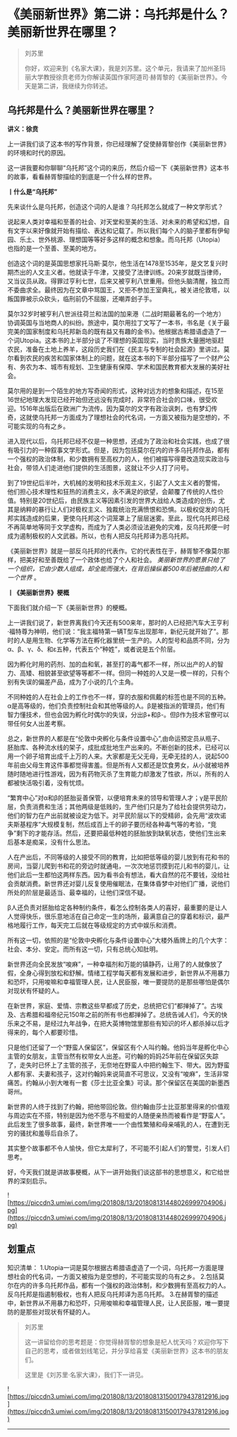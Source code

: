 # 《美丽新世界》第二讲：乌托邦是什么？美丽新世界在哪里？

> 刘苏里
> 
> 你好，欢迎来到《名家大课》，我是刘苏里。这个单元，我请来了加州圣玛丽大学教授徐贲老师为你解读英国作家阿道司·赫胥黎的《美丽新世界》。今天是第二讲，我继续为你转述。

## 乌托邦是什么？美丽新世界在哪里？

 **讲义：徐贲**

上一讲我们谈了这本书的写作背景，你已经理解了促使赫胥黎创作《美丽新世界》的环境和时代的原因。

这一讲我要和你聊聊“乌托邦”这个词的来历，然后介绍一下《美丽新世界》这本书的故事，看看赫胥黎描绘的到底是一个什么样的世界。

 **丨什么是“乌托邦”**

先来谈什么是乌托邦，创造这个词的人是谁？乌托邦怎么就成了一种文学形式？

说起来人类对幸福和至善的社会、对天堂和至美的生活、对未来的希望和幻想，自有文字以来好像就开始有描绘、表达和记载了。所以我们每个人的脑子里都有伊甸园、乐土、世外桃源、理想国等等好多这样的概念和想象。而乌托邦（Utopia）也指的是一个至善、至美的地方。

创造这个词的是英国思想家托马斯·莫尔，他生活在1478至1535年，是文艺复兴时期杰出的人文主义者。他就读于牛津，又接受了法律训练。20来岁就既当律师，又当议员从政。得罪过亨利七世，后来又被亨利八世重用。但他头脑清醒，独立而不委曲求全。最终因为在文章中骂国王，又拒不参加王室典礼，被关进伦敦塔，以叛国罪被示众砍头，临刑前仍不屈服，还嘲弄刽子手。

莫尔32岁时被亨利八世派往荷兰和法国的加来港（二战时期最著名的一个地方）协调英国与当地商人的纠纷。旅途中，莫尔用拉丁文写了一本书，书名是《关于最完美的国家制度和乌托邦新岛的既有益又有趣的金书》。他根据古希腊语虚造了一个词Utopia。这本书的上半部分谈了不理想的英国现实，当时贵族大量圈地驱赶农民，准备在土地上养羊，这段历史我们在《民主与专制的社会起源》里讲过。莫尔看到农民的疾苦和国家体制上的问题，就在这本书的下半部分描写了一个财产公有、务农为本、城市有规划、卫生健康有保障、学术和国民教育都大发展的美好社会。

莫尔用的是到一个陌生的地方写奇闻的形式，这种对远方的想象和描述，在15至16世纪地理大发现已经开始但还远没有完成时，非常符合社会的口味，很受欢迎。1516年出版后在欧洲广为流传。因为莫尔的文字有政治讽刺，也有梦幻传奇，这就使乌托邦一方面成为了理想社会的代名词，一方面又被指为是空想的，不可能实现的乌有之乡。

进入现代以后，乌托邦已经不仅是一种思想，还成为了政治和社会实践，也成了很有吸引力的一种叙事文学形式。但是，因为包括莫尔在内的许多乌托邦作品，都有一个强权的政治体制，和少数拥有至高权力的人，他们被描写得要改造现实政治与社会，带领人们走进他们提供的生活图景，这就让不少人打了问号。

到了19世纪后半叶，大机械的发明和技术乐观主义，引起了人文主义者的警惕，他们担心技术理性和狂热的消费主义，永不满足的欲望，会颠覆了传统的人性价值。特别是20世纪后，由民族主义等因素引发的世界大战给人类造成的创伤，尤其是纳粹的暴行让人们对极权主义、独裁统治充满愤恨和恐惧。以极权促发的乌托邦实践造成的后果，更使乌托邦这个词笼罩上了层层迷雾。至此，现代乌托邦已经不再简单地等同于文学虚构，而成为了人类必须设法避免的灾难，反乌托邦便一时成为遏制极权的人文武器。所以，也有人把反乌托邦译为恶乌托邦。

《美丽新世界》就是一部反乌托邦的代表作。它的代表性在于，赫胥黎不像莫尔那样，把美好和至善既给了一个政体也给了个人和社会。 *美丽新世界的愿景只给了一个组织，它由少数人组成，却全能而强大，在背后操纵着500年后被扭曲的人和一个世界* 。

 **丨《美丽新世界》梗概**

下面我们就介绍一下《美丽新世界》的梗概。

上一讲我们说了，新世界离我们今天还有500来年，那时的人已经把汽车大王亨利·福特尊为神明，他们说：“我主福特第一辆T型车出现那年，新纪元就开始了”。那时的人是用生物、化学等方法在孵化器里统一生产的。人的型号和品质不同，分为 α、β、γ、δ、和ε五种，代表五个“种姓”，或者说是五个阶层。

因为孵化时用的药剂、加的血和氧，甚至打的毒气都不一样，所以出产的人的智力、高矮、相貌甚至欲望等等都不一样。但同一种姓的人又是一模一样的，只有个别有失误的偏差产品，成为了小说的几个主角。

不同种姓的人在社会上的工作也不一样，穿的衣服和佩戴的标签也是不同的五种。α是高等级的，他们负责控制社会和其他等级的人。β是被指派的管理员，他们有智力懂技术，但也会因为孵化时偶尔的失误，分出β+和β-。但β作为技术官僚可以带任何女人出差考察。

总之，新世界的人都是在“伦敦中央孵化与条件设置中心”,由命运预定员从瓶子、胚胎库、各种流水线的架子，成批成批地生产出来的。不断创新的技术，已经可以用一个卵子培育出成千上万的人来。大家都是无父无母，无牵无挂的人，说起500年前由父母生育这件事都觉得害羞。但是所有人又都还是饮食男女，从小就被培养随时随地进行性游戏，因为有药物灭杀了生育能力却激发了性欲，所以，所有的人都被快活吸引着，没有忧烦。

“繁育中心”对α和β的胚胎妥善保管，以便培育未来的领导和管理人才；γ是平民阶层，负责消费和生活；其他两级是低贱的，生产他们只是为了给社会提供劳动力，他们的智力在产出前就被设定为低下。对平民阶层以下的受精卵，会先用“波坎诺夫斯基程序”大规模复制，然后成百上千的卵子要历经各种毒气等的考验，“竞争”剩下的才能存活。然后，还要把最低种姓的胚胎放到缺氧状态，使他们生出来后基本是痴呆，没有什么思法。

人在产出后，不同等级的人接受不同的教育，比如把低等级的婴儿放到有花和书的房间，当婴儿爬到书和花的旁边时就通电，一次次地惩罚摸到花儿和书的婴儿，让他们此后一生都怕这两样东西。因为看书会有想法，看大自然的花不要钱，没给社会贡献消费。新世界还对婴儿反复使用催眠法，在集体昏梦中对他们广播，说他们所处的阶层是最适当、最幸福的，让他们深信不疑。

β人还负责对胚胎给定各种制约条件，看怎么控制各类人的喜好，最重要的是让人人觉得快乐，很乐意地活在自己命定一生的场所，最满意自己的穿着和标识，最严格地履行工作，每天完工后就在等级规定的方式中娱乐和消费。

所有这一切，依照的是“伦敦中央孵化与条件设置中心”大楼外盾牌上的几个大字：社会、本分、安定。而所有这一切，只有总统心知肚明。

新世界还向全民发放“唆麻”，一种幸福剂和万能的镇静药，让用了的人就像放了假，全身心得到放松和舒解。情绪工程学每天都有发展和进步，新世界从不用暴力和恐吓，只用唆嘛和幸福管理人民，让人民臣服，唯一要提防的是那些哪怕是偶尔对现状有怀疑的人。

在新世界，家庭、爱情、宗教这些早都成了历史，总统把它们“都掸掉了”。古埃及、古希腊和福帝纪元150年之前的所有书也都掸掉了。总统告诫人们，今天的快乐来之不易，是经过九年战争，在把大英博物馆里那些有知识的坏人都杀掉以后才得来的，每个人都要珍惜。

只是他们还留了一个“野蛮人保留区”，保留区有个人叫约翰。他妈当年是孵化中心主管的女朋友，主管当然有权带女人出差。可约翰的妈妈25年前在保留区失踪了，走失时已怀上了主管的孩子，无奈地在野蛮人中把约翰生下、带大。因为野蛮人都有家、夫妻和孩子，这对约翰妈来说简直不可思议，又没有“唆麻”，生活非常痛苦。约翰从小到大唯有一套《莎士比亚全集》可读。那个保留区在美国的新墨西哥州。

新世界的人终于找到了约翰，把他带回伦敦。但约翰由莎士比亚那里得来的价值观与周边实在不搭，特别是因为他不愿与不相爱的人随便亲热而被看作是“野蛮人”。此后发生了很多故事，最终，新世界唯一一个由性繁殖和母亲哺乳的人，在遭到无穷的骚扰和羞辱后自杀了。

其实整个故事都不令人愉快，但它太犀利了，不可能不引起人们的警觉，引发人们思考。

好，今天我们就是讲故事梗概，从下一讲开始我们谈这部书的思想意义，和它给世界的深刻启示。

![https://piccdn3.umiwi.com/img/201808/13/201808131448026999704906.jpg](https://piccdn3.umiwi.com/img/201808/13/201808131448026999704906.jpg)

## 划重点

知识清单：
1.Utopia一词是莫尔根据古希腊语虚造了一个词，乌托邦一方面是理想社会的代名词，一方面又被指为是空想的，不可能实现的乌有之乡。
2.包括莫尔在内的许多乌托邦作品，都有一个强权的政治体制，和少数拥有至高权力的人。反乌托邦是指遏制极权，也有人把反乌托邦译为恶乌托邦。
3.在赫胥黎的描述中，新世界从不用暴力和恐吓，只用唆嘛和幸福管理人民，让人民臣服，唯一要提防的是那些对现状有怀疑的人。

> 刘苏里
> 
> 这一讲留给你的思考题是：你觉得赫胥黎的想象是杞人忧天吗？欢迎你写下自己的思考，或者做划线笔记，并分享给喜爱《美丽新世界》这本书的朋友们。
> 
> 这里是《刘苏里·名家大课》，我们下一讲见。

![https://piccdn3.umiwi.com/img/201808/13/201808131500179437812916.jpg](https://piccdn3.umiwi.com/img/201808/13/201808131500179437812916.jpg)

---
